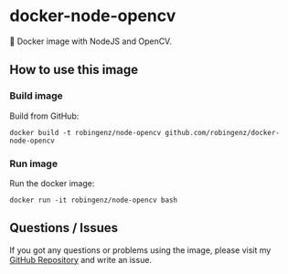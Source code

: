 # docker-node-opencv

🐳 Docker image with NodeJS and OpenCV. 

## How to use this image

<!-- ### Pull image

Pull from Docker Registry:  
`docker pull robingenz/node-opencv` -->

### Build image

Build from GitHub:  
```
docker build -t robingenz/node-opencv github.com/robingenz/docker-node-opencv
```

### Run image

Run the docker image:  
```
docker run -it robingenz/node-opencv bash
```

## Questions / Issues

If you got any questions or problems using the image, please visit my [GitHub Repository](https://github.com/robingenz/docker-node-opencv) and write an issue.
